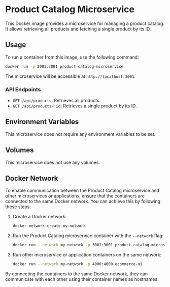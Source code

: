 # Product Catalog Microservice

This Docker image provides a microservice for managing a product catalog. It allows retrieving all products and fetching a single product by its ID.

## Usage

To run a container from this image, use the following command:

```bash
docker run -p 3001:3001 product-catalog-microservice
```

The microservice will be accessible at `http://localhost:3001`.

### API Endpoints

- `GET /api/products`: Retrieves all products.
- `GET /api/products/:id`: Retrieves a single product by its ID.

## Environment Variables

This microservice does not require any environment variables to be set.

## Volumes

This microservice does not use any volumes.

## Docker Network

To enable communication between the Product Catalog microservice and other microservices or applications, ensure that the containers are connected to the same Docker network. You can achieve this by following these steps:

1. Create a Docker network:
   ```bash
   docker network create my-network
   ```

2. Run the Product Catalog microservice container with the `--network` flag:
   ```bash
   docker run --network my-network -p 3001:3001 product-catalog-microservice
   ```

3. Run other microservice or application containers on the same network:
   ```bash
   docker run --network my-network -p 4000:4000 ecommerce-ui
   ```

By connecting the containers to the same Docker network, they can communicate with each other using their container names as hostnames.
